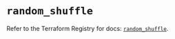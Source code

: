 # `random_shuffle`

Refer to the Terraform Registry for docs: [`random_shuffle`](https://registry.terraform.io/providers/contentsquare/random/3.1.0/docs/resources/shuffle).
